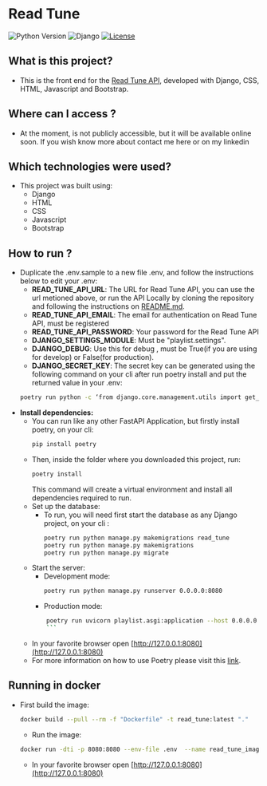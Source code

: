 # Read Tune
![Python Version](https://img.shields.io/badge/Python-3.10%2B-blue.svg)
![Django](https://img.shields.io/badge/Django-5.2.3%2B-blue)
[![License](https://img.shields.io/badge/License-Apache%202.0-orange)](./LICENSE)

## What is this project?
 - This is the front end for the [Read Tune API](https://github.com/Vinicius-Jose/read_tune_api), developed with Django, CSS, HTML, Javascript and Bootstrap.


## Where can I access ?
 - At the moment, is not publicly accessible, but it will be available online soon. If you wish know more about contact me here or on my linkedin

 
## Which technologies were used?
 -  This project was built using:
    - Django 
    - HTML
    - CSS
    - Javascript  
    - Bootstrap 

## How to run ?
- Duplicate the .env.sample to a new file  .env, and follow the instructions below to edit your .env:
    - **READ_TUNE_API_URL**: The URL for Read Tune API, you can use the url metioned above, or run the API Locally by cloning the repository and following the instructions on [README.md](https://github.com/Vinicius-Jose/read_tune_api/blob/main/README.md).
    - **READ_TUNE_API_EMAIL**: The email for authentication on Read Tune API, must be registered
    - **READ_TUNE_API_PASSWORD**: Your password for the Read Tune API
    - **DJANGO_SETTINGS_MODULE**: Must be "playlist.settings".
    - **DJANGO_DEBUG**: Use this for debug , must be True(if you are using for develop) or False(for production).
    - **DJANGO_SECRET_KEY**: The secret key can be generated using the following command on your cli after run poetry install and put the returned value in your .env:
    ```bash
    poetry run python -c ‘from django.core.management.utils import get_random_secret_key; print(get_random_secret_key())’
    ```
- **Install dependencies:**
    - You can run like any other FastAPI Application, but firstly install poetry, on your cli:
        ```bash
        pip install poetry
        ```
    - Then, inside the folder where you downloaded this project, run:
        ```bash  
        poetry install
        ```
        This command will create a virtual environment and install all dependencies required to run.
    - Set up the database:
        - To run, you will need first start the database as any Django project, on your cli :
            ```bash
            poetry run python manage.py makemigrations read_tune
            poetry run python manage.py makemigrations 
            poetry run python manage.py migrate
            ```
    - Start the server: 
        - Development mode:
            ```bash  
            poetry run python manage.py runserver 0.0.0.0:8080
            ```
        - Production mode:
        ```bash  
            poetry run uvicorn playlist.asgi:application --host 0.0.0.0 --port 8080
            ```
    - In your favorite browser open [http://127.0.0.1:8080](http://127.0.0.1:8080)
    - For more information on how to use Poetry please visit this [link](https://python-poetry.org/docs/basic-usage/).

## Running in docker
 - First build the image:
    ```bash
    docker build --pull --rm -f "Dockerfile" -t read_tune:latest "."
    ```
    - Run the image:
    ```bash
    docker run -dti -p 8080:8080 --env-file .env  --name read_tune_image read_tune 
    ```
    - In your favorite browser open [http://127.0.0.1:8080](http://127.0.0.1:8080)